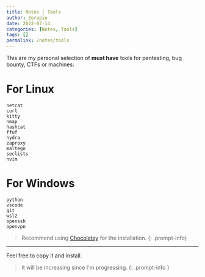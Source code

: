 ```yaml
---
title: Notes | Tools
author: Zeropio
date: 2022-07-14
categories: [Notes, Tools]
tags: []
permalink: /notes/tools
---
```


This are my personal selection of **must have** tools for pentesting, bug bounty, CTFs or machines:

# For Linux
```
netcat
curl
kitty
nmap
hashcat
ffuf
hydra
zaproxy
maltego
seclists
nvim
```

# For Windows
```
python
vscode
git
wsl2
openssh
openvpn
```

> Recommend using [Chocolatey](https://chocolatey.org/) for the installation.
{: .prompt-info}

---

Feel free to copy it and install.

> It will be increasing since I'm progressing.
{: .prompt-info }

